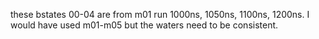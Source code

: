 these bstates 00-04 are from m01 run 1000ns, 1050ns, 1100ns, 1200ns.
I would have used m01-m05 but the waters need to be consistent.
